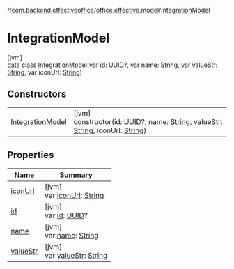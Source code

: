 //[com.backend.effectiveoffice](../../../index.md)/[office.effective.model](../index.md)/[IntegrationModel](index.md)

# IntegrationModel

[jvm]\
data class [IntegrationModel](index.md)(var id: [UUID](https://docs.oracle.com/javase/8/docs/api/java/util/UUID.html)?, var name: [String](https://kotlinlang.org/api/latest/jvm/stdlib/kotlin/-string/index.html), var valueStr: [String](https://kotlinlang.org/api/latest/jvm/stdlib/kotlin/-string/index.html), var iconUrl: [String](https://kotlinlang.org/api/latest/jvm/stdlib/kotlin/-string/index.html))

## Constructors

| | |
|---|---|
| [IntegrationModel](-integration-model.md) | [jvm]<br>constructor(id: [UUID](https://docs.oracle.com/javase/8/docs/api/java/util/UUID.html)?, name: [String](https://kotlinlang.org/api/latest/jvm/stdlib/kotlin/-string/index.html), valueStr: [String](https://kotlinlang.org/api/latest/jvm/stdlib/kotlin/-string/index.html), iconUrl: [String](https://kotlinlang.org/api/latest/jvm/stdlib/kotlin/-string/index.html)) |

## Properties

| Name | Summary |
|---|---|
| [iconUrl](icon-url.md) | [jvm]<br>var [iconUrl](icon-url.md): [String](https://kotlinlang.org/api/latest/jvm/stdlib/kotlin/-string/index.html) |
| [id](id.md) | [jvm]<br>var [id](id.md): [UUID](https://docs.oracle.com/javase/8/docs/api/java/util/UUID.html)? |
| [name](name.md) | [jvm]<br>var [name](name.md): [String](https://kotlinlang.org/api/latest/jvm/stdlib/kotlin/-string/index.html) |
| [valueStr](value-str.md) | [jvm]<br>var [valueStr](value-str.md): [String](https://kotlinlang.org/api/latest/jvm/stdlib/kotlin/-string/index.html) |

